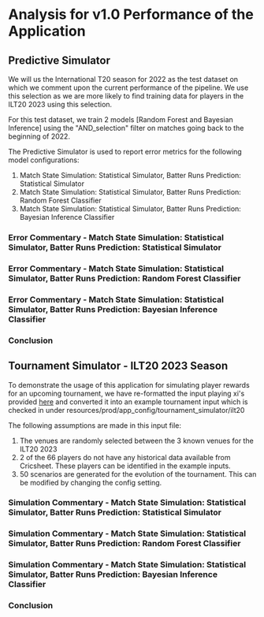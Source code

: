 # Analysis for v1.0 Performance of the Application

## Predictive Simulator
We will us the International T20 season for 2022 as the test dataset on which we comment upon the 
current performance of the pipeline. We use this selection as we are more likely to find training data
for players in the ILT20 2023 using this selection.

For this test dataset, we train 2 models [Random Forest and Bayesian Inference] using
the "AND_selection" filter on matches going back to the beginning of 2022.

The Predictive Simulator is used to report error metrics for the following model configurations:
1. Match State Simulation: Statistical Simulator, Batter Runs Prediction: Statistical Simulator
2. Match State Simulation: Statistical Simulator, Batter Runs Prediction: Random Forest Classifier
3. Match State Simulation: Statistical Simulator, Batter Runs Prediction: Bayesian Inference Classifier

### Error Commentary - Match State Simulation: Statistical Simulator, Batter Runs Prediction: Statistical Simulator

### Error Commentary - Match State Simulation: Statistical Simulator, Batter Runs Prediction: Random Forest Classifier

### Error Commentary - Match State Simulation: Statistical Simulator, Batter Runs Prediction: Bayesian Inference Classifier

### Conclusion

## Tournament Simulator - ILT20 2023 Season

To demonstrate the usage of this application for simulating player rewards for an upcoming tournament,
we have re-formatted the input playing xi's provided [here](https://docs.google.com/spreadsheets/d/1Y4rOdm6wgdAZnnaTHfNS1J5zFuXViPd8JWVwc8sR5HI/edit#gid=0)
and converted it into an example tournament input which is checked in under resources/prod/app_config/tournament_simulator/ilt20

The following assumptions are made in this input file:
1. The venues are randomly selected between the 3 known venues for the ILT20 2023
2. 2 of the 66 players do not have any historical data available from Cricsheet. These players can be identified in the example inputs.
3. 50 scenarios are generated for the evolution of the tournament. This can be modified by changing the config setting.

### Simulation Commentary - Match State Simulation: Statistical Simulator, Batter Runs Prediction: Statistical Simulator

### Simulation Commentary - Match State Simulation: Statistical Simulator, Batter Runs Prediction: Random Forest Classifier

### Simulation Commentary - Match State Simulation: Statistical Simulator, Batter Runs Prediction: Bayesian Inference Classifier

### Conclusion


